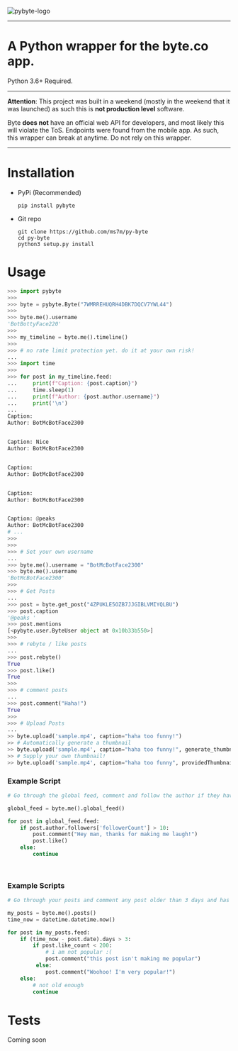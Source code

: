 ![pybyte-logo](images/logo.svg)

*** 

# A Python wrapper for the byte.co app.
Python 3.6+ Required.
***
**Attention**: This project was built in a weekend (mostly in the weekend that it was launched) as such this is **not production level** software. 

Byte **does not** have an official web API for developers, and most likely this will violate the ToS. Endpoints were found from the mobile app. As such, this wrapper can break at anytime. Do not rely on this wrapper.
***


# Installation
- PyPi (Recommended)
    ```
    pip install pybyte
    ```
- Git repo
    ```
    git clone https://github.com/ms7m/py-byte
    cd py-byte
    python3 setup.py install
    ```
    
# Usage

```python
>>> import pybyte
>>> 
>>> byte = pybyte.Byte("7WMRREHUQRH4DBK7DQCV7YWL44")
>>> 
>>> byte.me().username
'BotBottyFace220'
>>> 
>>> my_timeline = byte.me().timeline()
>>> 
>>> # no rate limit protection yet. do it at your own risk!
... 
>>> import time
>>> 
>>> for post in my_timeline.feed:
...     print(f"Caption: {post.caption}")
...     time.sleep(1)
...     print(f"Author: {post.author.username}")
...     print('\n')
... 
Caption: 
Author: BotMcBotFace2300


Caption: Nice
Author: BotMcBotFace2300


Caption: 
Author: BotMcBotFace2300


Caption: 
Author: BotMcBotFace2300


Caption: @peaks 
Author: BotMcBotFace2300
# ...
>>> 
>>> 
>>> # Set your own username
... 
>>> byte.me().username = "BotMcBotFace2300"
>>> byte.me().username
'BotMcBotFace2300'
>>> 
>>> # Get Posts
... 
>>> post = byte.get_post("4ZPUKLE5OZB7JJGIBLVMIYQLBU")
>>> post.caption
'@peaks '
>>> post.mentions
[<pybyte.user.ByteUser object at 0x10b33b550>]
>>> 
>>> # rebyte / like posts
... 
>>> post.rebyte()
True
>>> post.like()
True
>>> 
>>> # comment posts
... 
>>> post.comment("Haha!")
True
>>> 
>>> # Upload Posts
... 
>> byte.upload('sample.mp4', caption="haha too funny!")
>> # Automatically generate a thumbnail
>> byte.upload('sample.mp4', caption="haha too funny!", generate_thumbnail=True)
>> # Supply your own thumbnail!
>> byte.upload('sample.mp4', caption="haha too funny", providedThumbnail="ultraCoolthumbnail.jpg")

```



### Example Script

```python
# Go through the global feed, comment and follow the author if they have < 10 followers

global_feed = byte.me().global_feed()

for post in global_feed.feed:
    if post.author.followers['followerCount'] > 10:
      	post.comment("Hey man, thanks for making me laugh!")
        post.like()
    else:
      	continue
        
 
```

### Example Scripts

```python
# Go through your posts and comment any post older than 3 days and has less than 200 likes

my_posts = byte.me().posts()
time_now = datetime.datetime.now()

for post in my_posts.feed:
    if (time_now - post.date).days > 3:
        if post.like_count < 200:
            # i am not popular :(
            post.comment("this post isn't making me popular")
         else:
            post.comment("Woohoo! I'm very popular!")
    else:
        # not old enough
        continue
```

# Tests
Coming soon

